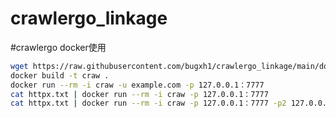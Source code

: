 # crawlergo_linkage

#crawlergo docker使用
```bash
wget https://raw.githubusercontent.com/bugxh1/crawlergo_linkage/main/dockerfile
docker build -t craw .
docker run --rm -i craw -u example.com -p 127.0.0.1：7777
cat httpx.txt | docker run --rm -i craw -p 127.0.0.1：7777
cat httpx.txt | docker run --rm -i craw -p 127.0.0.1：7777 -p2 127.0.0.1：7778
```
